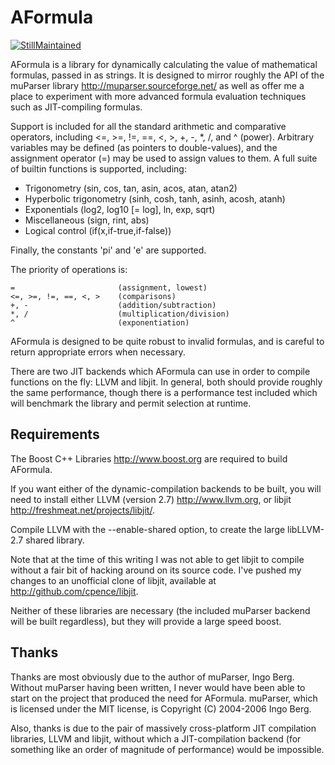 AFormula
========

[![StillMaintained](http://stillmaintained.com/cpence/aformula.png)](http://stillmaintained.com/cpence/aformula)

AFormula is a library for dynamically calculating the value of mathematical
formulas, passed in as strings.  It is designed to mirror roughly the API of
the muParser library <http://muparser.sourceforge.net/> as well as offer me
a place to experiment with more advanced formula evaluation techniques such as
JIT-compiling formulas.

Support is included for all the standard arithmetic and comparative operators,
including <=, >=, !=, ==, <, >, +, -, *, /, and ^ (power).  Arbitrary
variables may be defined (as pointers to double-values), and the assignment
operator (=) may be used to assign values to them.  A full suite of builtin
functions is supported, including:

 * Trigonometry (sin, cos, tan, asin, acos, atan, atan2)
 * Hyperbolic trigonometry (sinh, cosh, tanh, asinh, acosh, atanh)
 * Exponentials (log2, log10 [= log], ln, exp, sqrt)
 * Miscellaneous (sign, rint, abs)
 * Logical control (if(x,if-true,if-false))

Finally, the constants 'pi' and 'e' are supported.

The priority of operations is:

    =                       (assignment, lowest)
    <=, >=, !=, ==, <, >    (comparisons)
    +, -                    (addition/subtraction)
    *, /                    (multiplication/division)
    ^                       (exponentiation)

AFormula is designed to be quite robust to invalid formulas, and is careful to
return appropriate errors when necessary.

There are two JIT backends which AFormula can use in order to compile functions
on the fly: LLVM and libjit.  In general, both should provide roughly the same
performance, though there is a performance test included which will benchmark
the library and permit selection at runtime.


Requirements
------------

The Boost C++ Libraries <http://www.boost.org> are required to build AFormula.

If you want either of the dynamic-compilation backends to be built, you will
need to install either LLVM (version 2.7) <http://www.llvm.org>, or libjit 
<http://freshmeat.net/projects/libjit/>.

Compile LLVM with the --enable-shared option, to create the large libLLVM-2.7
shared library.

Note that at the time of this writing I was not able to get libjit to compile 
without a fair bit of hacking around on its source code.  I've pushed my 
changes to an unofficial clone of libjit, available at 
<http://github.com/cpence/libjit>.

Neither of these libraries are necessary (the included muParser backend will be
built regardless), but they will provide a large speed boost.


Thanks
------

Thanks are most obviously due to the author of muParser, Ingo Berg.  Without
muParser having been written, I never would have been able to start on the
project that produced the need for AFormula.  muParser, which is licensed under
the MIT license, is Copyright (C) 2004-2006 Ingo Berg.

Also, thanks is due to the pair of massively cross-platform JIT compilation
libraries, LLVM and libjit, without which a JIT-compilation backend (for 
something like an order of magnitude of performance) would be impossible.

